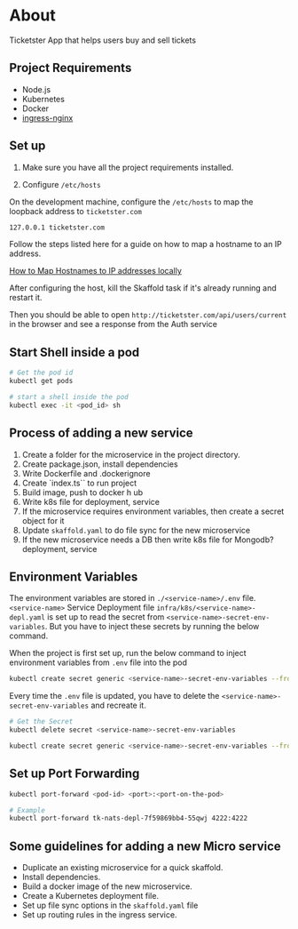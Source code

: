 # About

Ticketster App that helps users buy and sell tickets

## Project Requirements

- Node.js
- Kubernetes
- Docker
- [ingress-nginx](www.kubernetes.github.io/ingress-nginx/deploy)

## Set up

1. Make sure you have all the project requirements installed.

2. Configure `/etc/hosts`

On the development machine, configure the `/etc/hosts` to map the loopback address to `ticketster.com`

```txt
127.0.0.1 ticketster.com
```

Follow the steps listed here for a guide on how to map a hostname to an IP address.

[How to Map Hostnames to IP addresses locally](https://gist.github.com/ney-l/e10efa56c1e6bcd17b1b222e4e59e61a)

After configuring the host, kill the Skaffold task if it's already running and restart it.

Then you should be able to open `http://ticketster.com/api/users/current` in the browser and see a response from the Auth service

## Start Shell inside a pod

```sh
# Get the pod id
kubectl get pods

# start a shell inside the pod
kubectl exec -it <pod_id> sh
```

## Process of adding a new service

1. Create a folder for the microservice in the project directory.
2. Create package.json, install dependencies
3. Write Dockerfile and .dockerignore
4. Create `index.ts`` to run project
5. Build image, push to docker h ub
6. Write k8s file for deployment, service
7. If the microservice requires environment variables, then create a secret object for it
8. Update `skaffold.yaml` to do file sync for the new microservice
9. If the new microservice needs a DB then write k8s file for Mongodb? deployment, service

## Environment Variables

The environment variables are stored in `./<service-name>/.env` file. `<service-name>` Service Deployment file `infra/k8s/<service-name>-depl.yaml` is set up to read the secret from `<service-name>-secret-env-variables`. But you have to inject these secrets by running the below command.

When the project is first set up, run the below command to inject environment variables from `.env` file into the pod

```sh
kubectl create secret generic <service-name>-secret-env-variables --from-env-file=.env
```

Every time the `.env` file is updated, you have to delete the `<service-name>-secret-env-variables` and recreate it.

```sh
# Get the Secret
kubectl delete secret <service-name>-secret-env-variables

kubectl create secret generic <service-name>-secret-env-variables --from-env-file=.env
```

## Set up Port Forwarding

```sh
kubectl port-forward <pod-id> <port>:<port-on-the-pod>

# Example
kubectl port-forward tk-nats-depl-7f59869bb4-55qwj 4222:4222
```

## Some guidelines for adding a new Micro service

- Duplicate an existing microservice for a quick skaffold.
- Install dependencies.
- Build a docker image of the new microservice.
- Create a Kubernetes deployment file.
- Set up file sync options in the `skaffold.yaml` file
- Set up routing rules in the ingress service.
